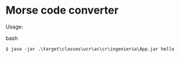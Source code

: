# Morse code converter


Usage: 

bash
```
$ java -jar .\target\classes\ucr\ac\cr\ingenieria\App.jar hello
```
